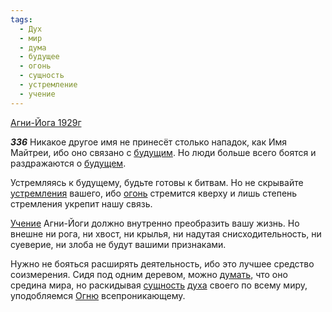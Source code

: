 ```yaml
---
tags:
  - Дух
  - мир
  - дума
  - будущее
  - огонь
  - сущность
  - устремление
  - учение
---
```


[Агни-Йога 1929г](/agni/1929)

___336___
Никакое другое имя не принесёт столько нападок, как Имя Майтреи, ибо оно связано с [будущим](/tag/#будущее). Но люди больше всего боятся и раздражаются о [будущем](/tag/#будущее).   

Устремляясь к будущему, будьте готовы к битвам. Но не скрывайте [устремления](/tag/#устремление) вашего, ибо [огонь](/tag/#огонь) стремится кверху и лишь степень стремления укрепит нашу связь.   

[Учение](/tag/#учение) Агни-Йоги должно внутренно преобразить вашу жизнь. Но внешне ни рога, ни хвост, ни крылья, ни надутая снисходительность, ни суеверие, ни злоба не будут вашими признаками.   

Нужно не бояться расширять деятельность, ибо это лучшее средство соизмерения. Сидя под одним деревом, можно [думать](/tag/#дума), что оно средина мира, но раскидывая [сущность](/tag/#сущность) [духа](/tag/#Дух) своего по всему миру, уподобляемся [Огню](/tag/#огонь) всепроникающему.